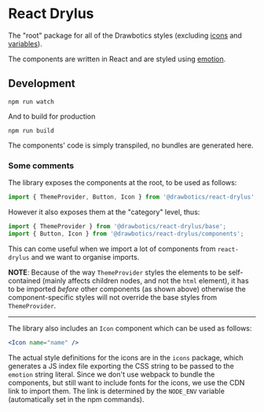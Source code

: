 # React Drylus

The "root" package for all of the Drawbotics styles (excluding [icons]('../icons') and [variables]('../style-vars')).

The components are written in React and are styled using [emotion](https://github.com/emotion-js/emotion).


## Development
```
npm run watch
```
And to build for production
```
npm run build
```

The components' code is simply transpiled, no bundles are generated here.


### Some comments
The library exposes the components at the root, to be used as follows:
```jsx
import { ThemeProvider, Button, Icon } from '@drawbotics/react-drylus';
```
However it also exposes them at the "category" level, thus:
```jsx
import { ThemeProvider } from '@drawbotics/react-drylus/base';
import { Button, Icon } from '@drawbotics/react-drylus/components';
```
This can come useful when we import a lot of components from `react-drylus` and we want to organise imports.

**NOTE**: Because of the way `ThemeProvider` styles the elements to be self-contained (mainly affects children nodes, and not the `html` element), it has to be imported _before_ other components (as shown above) otherwise the component-specific styles will not override the base styles from `ThemeProvider`.

---

The library also includes an `Icon` component which can be used as follows:
```jsx
<Icon name="name" />
```

The actual style definitions for the icons are in the `icons` package, which generates a JS index file exporting the CSS string to be passed to the `emotion` string literal. Since we don't use webpack to bundle the components, but still want to include fonts for the icons, we use the CDN link to import them. The link is determined by the `NODE_ENV` variable (automatically set in the npm commands).
